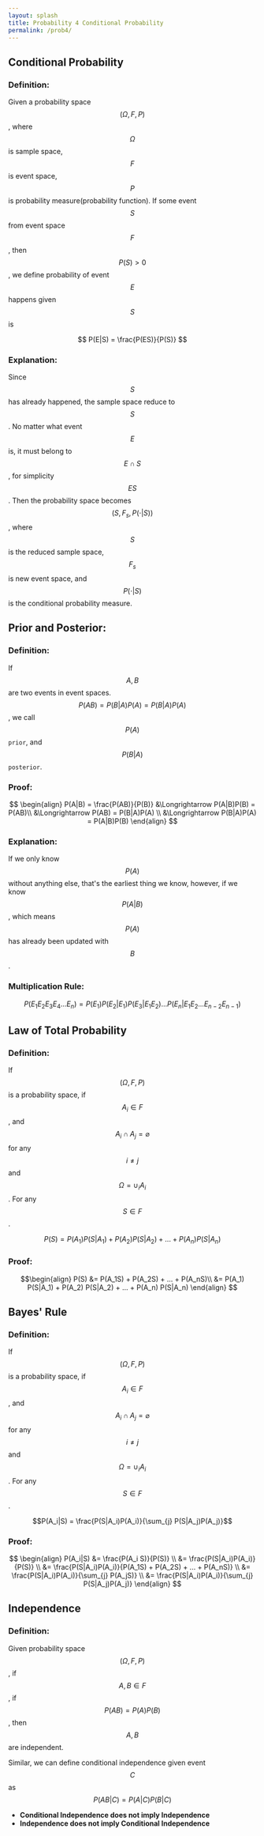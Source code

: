 ```yaml
---
layout: splash
title: Probability 4 Conditional Probability
permalink: /prob4/
---
```


## Conditional Probability

### Definition:

Given a probability space $$(\Omega,F,P)$$, where $$\Omega$$ is sample space, $$F$$ is event space, $$P$$ is probability measure(probability function). If some event $$S$$ from event space $$F$$, then $$P(S) > 0$$, we define probability of event $$E$$ happens given $$S$$ is

$$
P(E|S) = \frac{P(ES)}{P(S)}
$$

### Explanation:
Since $$S$$ has already happened, the sample space reduce to $$S$$. No matter what event $$E$$ is, it must belong to $$E\cap S$$, for simplicity $$ES$$. Then the probability space becomes $$(S, F_s, P(\cdot | S))$$, where $$S$$ is the reduced sample space, $$F_s$$ is new event space, and $$P(\cdot | S)$$ is the conditional probability measure.

## Prior and Posterior:
### Definition:
If $$A,B$$ are two events in event spaces.
$$P(AB) = P(B|A)P(A) = P(B|A)P(A)$$, we call $$P(A)$$ ``prior``, and $$P(B|A)$$ ``posterior``.

### Proof:
$$
\begin{align}
P(A|B) = \frac{P(AB)}{P(B)} &\Longrightarrow P(A|B)P(B) = P(AB)\\
&\Longrightarrow P(AB) = P(B|A)P(A) \\
&\Longrightarrow P(B|A)P(A) = P(A|B)P(B)
\end{align}
$$

### Explanation:
If we only know $$P(A)$$ without anything else, that's the earliest thing we know, however, if we know $$P(A|B)$$, which means $$P(A)$$ has already been updated with $$B$$.

### Multiplication Rule:

$$ P(E_1E_2E_3E_4...E_n) = P(E_1)P(E_2|E_1)P(E_3|E_1E_2)...P(E_n|E_{1}E_{2}...E_{n-2}E_{n-1})$$

## Law of Total Probability
### Definition:
If $$(\Omega, F, P)$$ is a probability space, if $$A_i \in F$$, and $$A_i \cap A_j = \varnothing$$ for any $$i \ne j$$ and $$\Omega = \cup_iA_i$$. For any $$S \in F$$.

$$P(S) = P(A_1) P(S|A_1) + P(A_2) P(S|A_2) + ... + P(A_n) P(S|A_n)$$

### Proof:
$$\begin{align}
P(S) &= P(A_1S) + P(A_2S) + ... + P(A_nS)\\
&= P(A_1) P(S|A_1) + P(A_2) P(S|A_2) + ... + P(A_n) P(S|A_n)
\end{align}
$$

## Bayes' Rule
### Definition:

If $$(\Omega, F, P)$$ is a probability space, if $$A_i \in F$$, and $$A_i \cap A_j = \varnothing$$ for any $$i \ne j$$ and $$\Omega = \cup_iA_i$$. For any $$S \in F$$.

$$P(A_i|S) = \frac{P(S|A_i)P(A_i)}{\sum_{j} P(S|A_j)P(A_j)}$$

### Proof:
$$
\begin{align}
P(A_i|S) &= \frac{P(A_i S)}{P(S)} \\
&= \frac{P(S|A_i)P(A_i)}{P(S)} \\
&= \frac{P(S|A_i)P(A_i)}{P(A_1S) + P(A_2S) + ... + P(A_nS)} \\
&= \frac{P(S|A_i)P(A_i)}{\sum_{j} P(A_jS)} \\
&= \frac{P(S|A_i)P(A_i)}{\sum_{j} P(S|A_j)P(A_j)}
\end{align}
$$

## Independence
### Definition:
Given probability space $$(\Omega, F, P)$$, if $$A,B \in F$$, if $$P(AB) = P(A)P(B)$$, then $$A,B$$ are independent.

Similar, we can define conditional independence given event $$C$$ as $$P(AB|C) = P(A|C)P(B|C)$$

- **Conditional Independence does not imply Independence**
- **Independence does not imply Conditional Independence**
